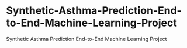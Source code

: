 # Synthetic-Asthma-Prediction-End-to-End-Machine-Learning-Project
Synthetic Asthma Prediction End-to-End Machine Learning Project
